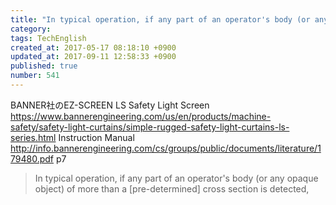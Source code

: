 ```yaml
---
title: "In typical operation, if any part of an operator's body (or any opaque object) of more than a [pre-determined] cross section is  detected,"
category: 
tags: TechEnglish
created_at: 2017-05-17 08:18:10 +0900
updated_at: 2017-09-11 12:58:33 +0900
published: true
number: 541
---
```


BANNER社のEZ-SCREEN LS Safety Light Screen
https://www.bannerengineering.com/us/en/products/machine-safety/safety-light-curtains/simple-rugged-safety-light-curtains-ls-series.html
Instruction Manual
http://info.bannerengineering.com/cs/groups/public/documents/literature/179480.pdf
p7

>  In typical operation, if any part of an operator's body (or any opaque object) of more than a [pre-determined] cross section is
 detected, 


